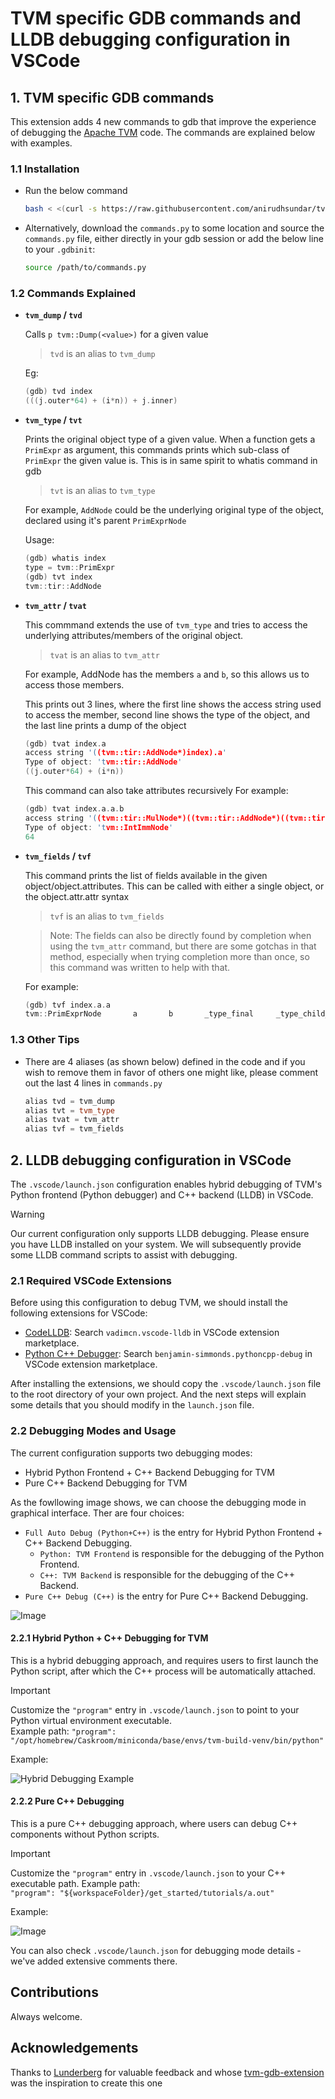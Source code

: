 # TVM specific GDB commands and LLDB debugging configuration in VSCode​

## 1. TVM specific GDB commands

This extension adds 4 new commands to gdb that improve the experience of debugging the [Apache TVM](https://tvm.apache.org/) code. The commands are explained below with examples.

### 1.1 Installation

 - Run the below command

    ```bash
    bash < <(curl -s https://raw.githubusercontent.com/anirudhsundar/tvm-gdb-commands/master/install.sh)
    ```

 - Alternatively, download the `commands.py` to some location and source the `commands.py` file, either directly in your gdb session or add the below line to your `.gdbinit`:

    ```bash
    source /path/to/commands.py
    ```

### 1.2 Commands Explained

 - **`tvm_dump` / `tvd`** 

    Calls `p tvm::Dump(<value>)` for a given value

    > `tvd` is an alias to `tvm_dump`

    Eg:
    ```c++
    (gdb) tvd index
    (((j.outer*64) + (i*n)) + j.inner)
    ```

 - **`tvm_type` / `tvt`**

    Prints the original object type of a given value. When a function gets a `PrimExpr` as argument, this commands prints which sub-class of `PrimExpr` the given value is. This is in same spirit to whatis command in gdb

    > `tvt` is an alias to `tvm_type`

    For example, `AddNode` could be the underlying original type of the object, declared using it's parent `PrimExprNode`

    Usage:
    ```c++
    (gdb) whatis index
    type = tvm::PrimExpr
    (gdb) tvt index
    tvm::tir::AddNode
    ```

 - **`tvm_attr` / `tvat`**

    This commmand extends the use of `tvm_type` and tries to access the underlying attributes/members of the original object.

    > `tvat` is an alias to `tvm_attr`

    For example, AddNode has the members `a` and `b`, so this allows us to access those members.

    This prints out 3 lines, where the first line shows the access string used to access the member, second line shows the type of the object, and the last line prints a dump of the object

    ```c++
    (gdb) tvat index.a
    access string '((tvm::tir::AddNode*)index).a'
    Type of object: 'tvm::tir::AddNode'
    ((j.outer*64) + (i*n))
    ```

    This command can also take attributes recursively
    For example:
    ```c++
    (gdb) tvat index.a.a.b
    access string '((tvm::tir::MulNode*)((tvm::tir::AddNode*)((tvm::tir::AddNode*)index).a).a).b'
    Type of object: 'tvm::IntImmNode'
    64
    ```

 - **`tvm_fields` / `tvf`**

    This command prints the list of fields available in the given object/object.attributes. This can be called with either a single object, or the object.attr.attr syntax

    > `tvf` is an alias to `tvm_fields`

    > Note: The fields can also be directly found by <tab> completion when using the `tvm_attr` command, but there are some gotchas in that method, especially when trying completion more than once, so this command was written to help with that.

    For example:
    ```c++
    (gdb) tvf index.a.a
    tvm::PrimExprNode       a       b       _type_final     _type_child_slots
    ```

### 1.3 Other Tips

 - There are 4 aliases (as shown below) defined in the code and if you wish to remove them in favor of others one might like, please comment out the last 4 lines in `commands.py`

    ```c++
    alias tvd = tvm_dump
    alias tvt = tvm_type
    alias tvat = tvm_attr
    alias tvf = tvm_fields
    ```

## 2. LLDB debugging configuration in VSCode​

The `.vscode/launch.json` configuration enables hybrid debugging of TVM's Python frontend (Python debugger) and C++ backend (LLDB) in VSCode.

> [!WARNING]
> Our current configuration only supports LLDB debugging. Please ensure you have LLDB installed on your system. We will subsequently provide some LLDB command scripts to assist with debugging.

### 2.1 Required VSCode Extensions

Before using this configuration to debug TVM, we should install the following extensions for VSCode:

 - [CodeLLDB](https://marketplace.visualstudio.com/items?itemName=vadimcn.vscode-lldb): Search `vadimcn.vscode-lldb` in VSCode extension marketplace.
 - [​Python C++ Debugger​​](https://marketplace.visualstudio.com/items?itemName=benjamin-simmonds.pythoncpp-debug): Search `benjamin-simmonds.pythoncpp-debug` in VSCode extension marketplace.

After installing the extensions, we should copy the `.vscode/launch.json` file to the root directory of your own project. And the next steps will explain some details that you should modify in the `launch.json` file.

### 2.2 Debugging Modes​ and Usage

The current configuration supports two debugging modes:

 - Hybrid Python Frontend + C++ Backend Debugging for TVM
 - Pure C++ Backend Debugging for TVM

As the fowllowing image shows, we can choose the debugging mode in graphical interface. Ther are four choices:
 - `Full Auto Debug (Python+C++)` is the entry for Hybrid Python Frontend + C++ Backend Debugging.
    - `Python: TVM Frontend` is responsible for the debugging of the Python Frontend.
    - `C++: TVM Backend` is responsible for the debugging of the C++ Backend.
 - `Pure C++ Debug (C++)` is the entry for Pure C++ Backend Debugging.

![Image](https://github.com/user-attachments/assets/3c344bed-6acd-4e83-86e8-4569199c8084)

#### 2.2.1 Hybrid Python + C++ Debugging for TVM

This is a hybrid debugging approach, and requires users to first launch the Python script, after which the C++ process will be automatically attached.

> [!IMPORTANT]  
> Customize the `"program"` entry in `.vscode/launch.json` to point to your Python virtual environment executable.  
> Example path:
> `"program": "/opt/homebrew/Caskroom/miniconda/base/envs/tvm-build-venv/bin/python"`

Example:

![Hybrid Debugging Example](https://github.com/user-attachments/assets/e56d69fa-2c45-4463-9bb5-527261213eae)

#### 2.2.2 Pure C++ Debugging

This is a pure C++ debugging approach, where users can debug C++ components without Python scripts.

> [!IMPORTANT]  
> Customize the `"program"` entry in `.vscode/launch.json` to your C++ executable path.
> Example path:  
> `"program": "${workspaceFolder}/get_started/tutorials/a.out"`

Example:

![Image](https://github.com/user-attachments/assets/ae2f4fce-3ccb-4ec6-94cf-5c26d158223e)

You can also check `.vscode/launch.json` for debugging mode details - we've added extensive comments there.

## Contributions

Always welcome.

## Acknowledgements

Thanks to [Lunderberg](https://github.com/Lunderberg/) for valuable feedback and whose [tvm-gdb-extension](https://github.com/Lunderberg/tvm-gdb-extension) was the inspiration to create this one

